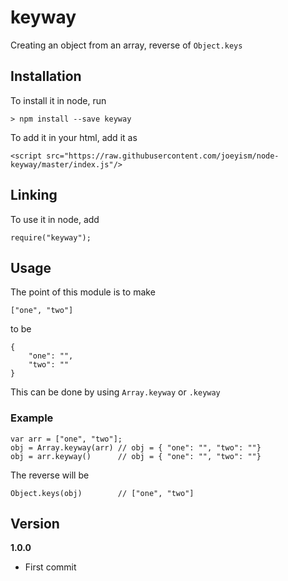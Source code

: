 # keyway

Creating an object from an array, reverse of `Object.keys`

## Installation
To install it in node, run

    > npm install --save keyway

To add it in your html, add it as

    <script src="https://raw.githubusercontent.com/joeyism/node-keyway/master/index.js"/>

## Linking
To use it in node, add

    require("keyway");

## Usage
The point of this module is to make

    ["one", "two"]

to be

    {
        "one": "",
        "two": ""
    }

This can be done by using `Array.keyway` or `.keyway`

### Example

    var arr = ["one", "two"];
    obj = Array.keyway(arr) // obj = { "one": "", "two": ""}
    obj = arr.keyway()      // obj = { "one": "", "two": ""}

The reverse will be

    Object.keys(obj)        // ["one", "two"]

## Version
**1.0.0**
* First commit
